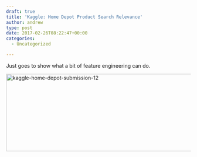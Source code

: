 ```yaml
---
draft: true
title: 'Kaggle: Home Depot Product Search Relevance'
author: andrew
type: post
date: 2017-02-26T08:22:47+00:00
categories:
  - Uncategorized

---
```

Just goes to show what a bit of feature engineering can do.

<img src="http://162.243.184.248/wp-content/uploads/2016/02/kaggle-home-depot-submission-12.png" alt="kaggle-home-depot-submission-12" width="1175" height="212" class="aligncenter size-full wp-image-3307" srcset="http://162.243.184.248/wp-content/uploads/2016/02/kaggle-home-depot-submission-12.png 1175w, http://162.243.184.248/wp-content/uploads/2016/02/kaggle-home-depot-submission-12-300x54.png 300w, http://162.243.184.248/wp-content/uploads/2016/02/kaggle-home-depot-submission-12-768x139.png 768w, http://162.243.184.248/wp-content/uploads/2016/02/kaggle-home-depot-submission-12-1024x185.png 1024w" sizes="(max-width: 709px) 85vw, (max-width: 909px) 67vw, (max-width: 1362px) 62vw, 840px" />
